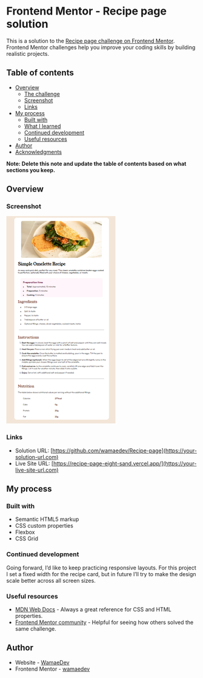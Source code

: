 # Frontend Mentor - Recipe page solution

This is a solution to the [Recipe page challenge on Frontend Mentor](https://www.frontendmentor.io/challenges/recipe-page-KiTsR8QQKm). Frontend Mentor challenges help you improve your coding skills by building realistic projects. 

## Table of contents

- [Overview](#overview)
  - [The challenge](#the-challenge)
  - [Screenshot](#screenshot)
  - [Links](#links)
- [My process](#my-process)
  - [Built with](#built-with)
  - [What I learned](#what-i-learned)
  - [Continued development](#continued-development)
  - [Useful resources](#useful-resources)
- [Author](#author)
- [Acknowledgments](#acknowledgments)

**Note: Delete this note and update the table of contents based on what sections you keep.**

## Overview

### Screenshot

![](./assets/images/Screenshot%202025-09-29%20192408.png)

### Links

- Solution URL: [https://github.com/wamaedev/Recipe-page](https://your-solution-url.com)
- Live Site URL: [https://recipe-page-eight-sand.vercel.app/](https://your-live-site-url.com)

## My process

### Built with

- Semantic HTML5 markup
- CSS custom properties
- Flexbox
- CSS Grid
### Continued development

Going forward, I’d like to keep practicing responsive layouts. For this project I set a fixed width for the recipe card, but in future I’ll try to make the design scale better across all screen sizes.

### Useful resources

- [MDN Web Docs](https://developer.mozilla.org/) - Always a great reference for CSS and HTML properties.
- [Frontend Mentor community](https://www.frontendmentor.io/) - Helpful for seeing how others solved the same challenge.

## Author

- Website - [WamaeDev](https://github.com/wamaedev)
- Frontend Mentor - [wamaedev](https://www.frontendmentor.io/profile/wamaedev)
